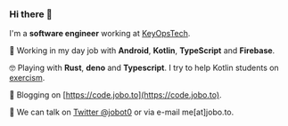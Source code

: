 ### Hi there 👋

I'm a **software engineer** working at [KeyOpsTech](https://keyops.tech/en/). 

💼 Working in my day job with **Android**, **Kotlin**, **TypeScript** and **Firebase**.

🤓 Playing with **Rust**, **deno** and **Typescript**. I try to help Kotlin students on [exercism](exercism.io).

📝 Blogging on [https://code.jobo.to](https://code.jobo.to).

💬 We can talk on [Twitter @jobot0](https://twitter.com/jobot0) or via e-mail me[at]jobo.to. 



<!--
**jobot0/jobot0** is a ✨ _special_ ✨ repository because its `README.md` (this file) appears on your GitHub profile.

Here are some ideas to get you started:

- 🔭 I’m currently working on ...
- 🌱 I’m currently learning ...
- 👯 I’m looking to collaborate on ...
- 🤔 I’m looking for help with ...
- 💬 Ask me about ...
- 📫 How to reach me: ...
- 😄 Pronouns: ...
- ⚡ Fun fact: ...
-->
